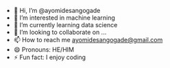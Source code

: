 - 👋 Hi, I’m @ayomidesangogade
- 👀 I’m interested in machine learning 
- 🌱 I’m currently learning data science 
- 💞️ I’m looking to collaborate on ...
- 📫 How to reach me ayomidesangogade@gmail.com
- 😄 Pronouns: HE/HIM
- ⚡ Fun fact: I enjoy coding

<!---
ayomidesangogade/ayomidesangogade is a ✨ special ✨ repository because its `README.md` (this file) appears on your GitHub profile.
You can click the Preview link to take a look at your changes.
--->
